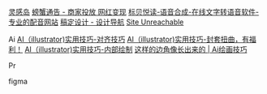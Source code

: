 [灵感岛](https://www.linggandaquan.com/)
[螃蟹通告 - 商家投放 网红变现](https://www.pangxietonggao.com/)
[标贝悦读-语音合成-在线文字转语音软件-专业的配音网站](https://yuedu.data-baker.com/)
[稿定设计 - 设计导航](https://www.designnavs.com/site/147.html)
[Site Unreachable](https://unsplash.com/)



Ai
[AI（illustrator)实用技巧-对齐技巧](https://www.xiaohongshu.com/explore/65372986000000001e03ca42?m_source=itab)
[AI（illustrator)实用技巧-封套扭曲，有福利！](https://www.xiaohongshu.com/explore/65333948000000001e032403?m_source=itab)
[AI（illustrator)实用技巧-内部绘制](https://www.xiaohongshu.com/explore/65308bb5000000001e0329f2?m_source=itab)
[这样的边角像长出来的 | Ai绘画技巧](https://www.xiaohongshu.com/explore/63a040c2000000001f0091fb?m_source=itab)

Pr



figma


